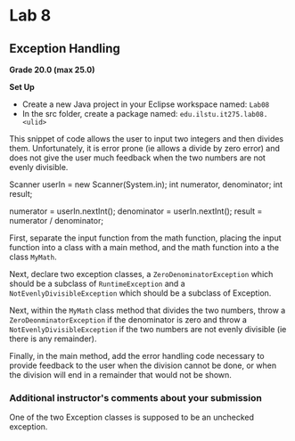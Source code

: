 # Lab 8
## Exception Handling

**Grade 20.0 (max 25.0)**

**Set Up**
* Create a new Java project in your Eclipse workspace named: `Lab08`
* In the src folder, create a package named:  `edu.ilstu.it275.lab08.<ulid>`


This snippet of code allows the user to input two integers and then divides them.  Unfortunately, it is error prone (ie allows a divide by zero error) and does not give the user much feedback when the two numbers are not evenly divisible.

Scanner userIn = new Scanner(System.in);
 int numerator, denominator;
 int result;

numerator = userIn.nextInt();
denominator = userIn.nextInt();
result = numerator / denominator;

First, separate the input function from the math function, placing the input function into a class with a main method, and the math function into a the class `MyMath`.  

Next, declare two exception classes, a `ZeroDenominatorException` which should be a subclass of `RuntimeException` and a `NotEvenlyDivisibleException` which should be a subclass of Exception.  

Next, within the `MyMath` class method that divides the two numbers, throw a `ZeroDeonminatorException` if the denominator is zero and throw a `NotEvenlyDivisibleException` if the two numbers are not evenly divisible (ie there is any remainder).      

Finally, in the main method, add the error handling code necessary to provide feedback to the user when the division cannot be done, or when the division will end in a remainder that would not be shown.  

### Additional instructor's comments about your submission
One of the two Exception classes is supposed to be an unchecked exception. 
